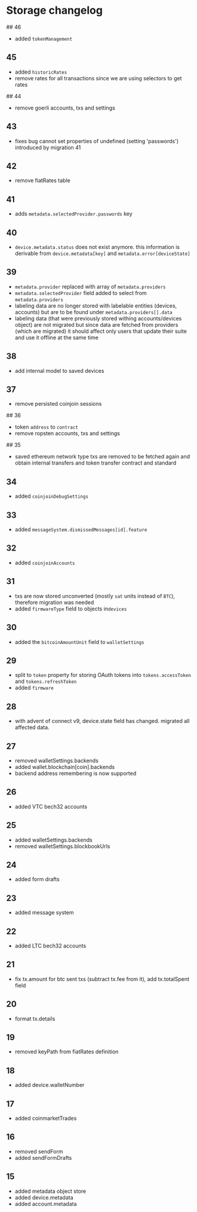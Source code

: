 # Storage changelog

## 46

-   added `tokenManagement`

## 45

-   added `historicRates`
-   remove rates for all transactions since we are using selectors to get rates

## 44

-   remove goerli accounts, txs and settings

## 43

-   fixes bug cannot set properties of undefined (setting 'passwords') introduced by migration 41

## 42

-   remove fiatRates table

## 41

-   adds `metadata.selectedProvider.passwords` key

## 40

-   `device.metadata.status` does not exist anymore. this information is derivable from `device.metadata[key]` and `metadata.error[deviceState]`

## 39

-   `metadata.provider` replaced with array of `metadata.providers`
-   `metadata.selectedProvider` field added to select from `metadata.providers`
-   labeling data are no longer stored with labelable entities (devices, accounts) but are to be found under `metadata.providers[].data`
-   labeling data (that were previously stored withing accounts/devices object) are not migrated
    but since data are fetched from providers (which are migrated) it should affect only users that update their suite and use it offline at the same time

## 38

-   add internal model to saved devices

## 37

-   remove persisted coinjoin sessions

## 36

-   token `address` to `contract`
-   remove ropsten accounts, txs and settings

## 35

-   saved ethereum network type txs are removed to be fetched again and obtain internal transfers and token transfer contract and standard

## 34

-   added `coinjoinDebugSettings`

## 33

-   added `messageSystem.dismissedMessages[id].feature`

## 32

-   added `coinjoinAccounts`

## 31

-   txs are now stored unconverted (mostly `sat` units instead of `BTC`), therefore migration was needed
-   added `firmwareType` field to objects in`devices`

## 30

-   added the `bitcoinAmountUnit` field to `walletSettings`

## 29

-   split to `token` property for storing OAuth tokens into `tokens.accessToken` and `tokens.refreshToken`
-   added `firmware`

## 28

-   with advent of connect v9, device.state field has changed. migrated all affected data.

## 27

-   removed walletSettings.backends
-   added wallet.blockchain[coin].backends
-   backend address remembering is now supported

## 26

-   added VTC bech32 accounts

## 25

-   added walletSettings.backends
-   removed walletSettings.blockbookUrls

## 24

-   added form drafts

## 23

-   added message system

## 22

-   added LTC bech32 accounts

## 21

-   fix tx.amount for btc sent txs (subtract tx.fee from it), add tx.totalSpent field

## 20

-   format tx.details

## 19

-   removed keyPath from fiatRates definition

## 18

-   added device.walletNumber

## 17

-   added coinmarketTrades

## 16

-   removed sendForm
-   added sendFormDrafts

## 15

-   added metadata object store
-   added device.metadata
-   added account.metadata
